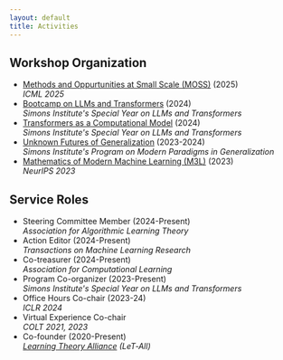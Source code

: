 ```yaml
---
layout: default
title: Activities
---
```


## Workshop Organization
* [Methods and Oppurtunities at Small Scale (MOSS)](https://sites.google.com/view/moss2025) (2025)  
  _ICML 2025_
* [Bootcamp on LLMs and Transformers](https://simons.berkeley.edu/workshops/special-year-large-language-models-transformers-part-1-boot-camp#simons-tabs) (2024)  
  _Simons Institute's Special Year on LLMs and Transformers_
* [Transformers as a Computational Model](https://simons.berkeley.edu/workshops/transformers-computational-model\#simons-tabs) (2024)  
  _Simons Institute's Special Year on LLMs and Transformers_
* [Unknown Futures of Generalization](https://simons.berkeley.edu/workshops/unknown-futures-generalization\#simons-tabs) (2023-2024)  
  _Simons Institute's Program on Modern Paradigms in Generalization_
* [Mathematics of Modern Machine Learning (M3L)](https://sites.google.com/view/m3l-2023/home) (2023)  
  _NeurIPS 2023_


## Service Roles
* Steering Committee Member (2024-Present)  
  _Association for Algorithmic Learning Theory_
* Action Editor (2024-Present)  
  _Transactions on Machine Learning Research_
* Co-treasurer (2024-Present)  
  _Association for Computational Learning_
* Program Co-organizer (2023-Present)  
  _Simons Institute's Special Year on LLMs and Transformers_
* Office Hours Co-chair (2023-24)  
  _ICLR 2024_ 
* Virtual Experience Co-chair  
  _COLT 2021, 2023_
* Co-founder (2020-Present)  
  _[Learning Theory Alliance](https://www.let-all.com) (LeT‐All)_